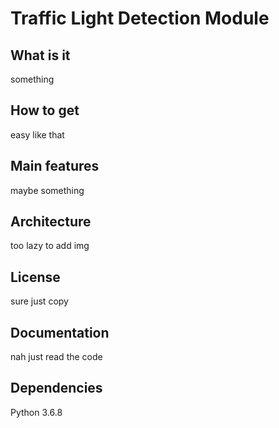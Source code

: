 # Traffic Light Detection Module
## What is it  
something  
## How to get
easy like that  
## Main features
maybe something
## Architecture
too lazy to add img
## License
sure just copy
## Documentation
nah just read the code
## Dependencies
Python 3.6.8  

